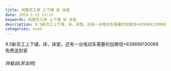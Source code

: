 ```yaml
---
title: 闲置员工用 上下铺 床 床垫
date: 2019-1-12 13:12
keywords: 闲置员工用 上下铺 床 床垫
description: 9.5新员工上下铺，床，床垫，还有一台电动车需要的加微信+639669130068免费送到家
categories: used
---
```

<td class="t_f" id="postmessage_2674236">

9.5新员工上下铺，床，床垫，还有一台电动车需要的加微信+639669130068<br/>
免费送到家</td>
###### 转载自[菲龙网]